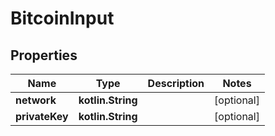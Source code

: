 
# BitcoinInput

## Properties
Name | Type | Description | Notes
------------ | ------------- | ------------- | -------------
**network** | **kotlin.String** |  |  [optional]
**privateKey** | **kotlin.String** |  |  [optional]



